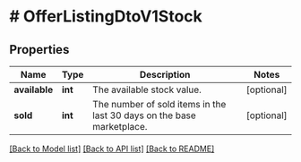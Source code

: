 # # OfferListingDtoV1Stock

## Properties

Name | Type | Description | Notes
------------ | ------------- | ------------- | -------------
**available** | **int** | The available stock value. | [optional]
**sold** | **int** | The number of sold items in the last 30 days on the base marketplace. | [optional]

[[Back to Model list]](../../README.md#models) [[Back to API list]](../../README.md#endpoints) [[Back to README]](../../README.md)
